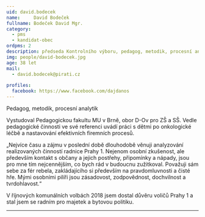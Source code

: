 ```yaml
---
uid: david.bodecek
name:     David Bodeček
fullname: Bodeček David Mgr.
category:
  - pms
  - kandidat-obec
ordpms: 2
description: předseda Kontrolního výboru, pedagog, metodik, procesní analytik
img: people/david-bodecek.jpg
age: 38 let
mail:
  - david.bodecek@pirati.cz
 
profiles:
  facebook: https://www.facebook.com/dajdanos
---
```


Pedagog, metodik, procesní analytik
 
Vystudoval Pedagogickou fakultu MU v Brně, obor D-Ov pro ZŠ a SŠ. Vedle pedagogické činnosti ve své referenci uvádí práci  s dětmi po onkologické léčbě a nastavování efektivních firemních procesů. 
 
„Nejvíce času a zájmu v poslední době dlouhodobě věnuji analyzování realizovaných činností radnice Prahy 1. Nejenom osobní zkušenost, ale především kontakt s občany a jejich postřehy, připomínky a nápady,  jsou pro mne tím nejcennějším, co bych rád v budoucnu zužitkoval. Považuji sám sebe za fér  rebela, zakládajícího si především na pravdomluvnosti a čisté hře.  Mými osobními pilíři jsou zásadovost, zodpovědnost, dochvilnost a tvrdohlavost.“

V říjnových komunálních volbách 2018 jsem dostal důvěru voličů Prahy 1 a stal jsem se radním pro majetek a bytovou politiku.


---
